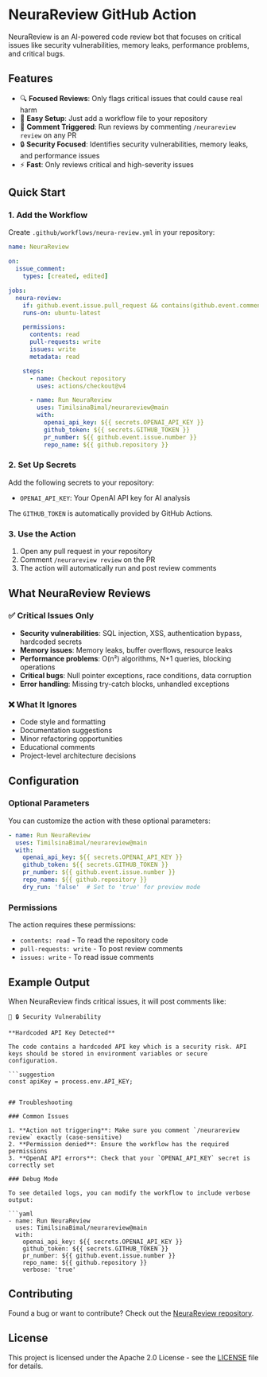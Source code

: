 # NeuraReview GitHub Action

NeuraReview is an AI-powered code review bot that focuses on critical issues like security vulnerabilities, memory leaks, performance problems, and critical bugs.

## Features

- 🔍 **Focused Reviews**: Only flags critical issues that could cause real harm
- 🚀 **Easy Setup**: Just add a workflow file to your repository
- 💬 **Comment Triggered**: Run reviews by commenting `/neurareview review` on any PR
- 🔒 **Security Focused**: Identifies security vulnerabilities, memory leaks, and performance issues
- ⚡ **Fast**: Only reviews critical and high-severity issues

## Quick Start

### 1. Add the Workflow

Create `.github/workflows/neura-review.yml` in your repository:

```yaml
name: NeuraReview

on:
  issue_comment:
    types: [created, edited]

jobs:
  neura-review:
    if: github.event.issue.pull_request && contains(github.event.comment.body, '/neurareview review')
    runs-on: ubuntu-latest

    permissions:
      contents: read
      pull-requests: write
      issues: write
      metadata: read

    steps:
      - name: Checkout repository
        uses: actions/checkout@v4

      - name: Run NeuraReview
        uses: TimilsinaBimal/neurareview@main
        with:
          openai_api_key: ${{ secrets.OPENAI_API_KEY }}
          github_token: ${{ secrets.GITHUB_TOKEN }}
          pr_number: ${{ github.event.issue.number }}
          repo_name: ${{ github.repository }}
```

### 2. Set Up Secrets

Add the following secrets to your repository:

- `OPENAI_API_KEY`: Your OpenAI API key for AI analysis

The `GITHUB_TOKEN` is automatically provided by GitHub Actions.

### 3. Use the Action

1. Open any pull request in your repository
2. Comment `/neurareview review` on the PR
3. The action will automatically run and post review comments

## What NeuraReview Reviews

### ✅ Critical Issues Only
- **Security vulnerabilities**: SQL injection, XSS, authentication bypass, hardcoded secrets
- **Memory issues**: Memory leaks, buffer overflows, resource leaks
- **Performance problems**: O(n²) algorithms, N+1 queries, blocking operations
- **Critical bugs**: Null pointer exceptions, race conditions, data corruption
- **Error handling**: Missing try-catch blocks, unhandled exceptions

### ❌ What It Ignores
- Code style and formatting
- Documentation suggestions
- Minor refactoring opportunities
- Educational comments
- Project-level architecture decisions

## Configuration

### Optional Parameters

You can customize the action with these optional parameters:

```yaml
- name: Run NeuraReview
  uses: TimilsinaBimal/neurareview@main
  with:
    openai_api_key: ${{ secrets.OPENAI_API_KEY }}
    github_token: ${{ secrets.GITHUB_TOKEN }}
    pr_number: ${{ github.event.issue.number }}
    repo_name: ${{ github.repository }}
    dry_run: 'false'  # Set to 'true' for preview mode
```

### Permissions

The action requires these permissions:
- `contents: read` - To read the repository code
- `pull-requests: write` - To post review comments
- `issues: write` - To read issue comments

## Example Output

When NeuraReview finds critical issues, it will post comments like:

```
🔴 🔒 Security Vulnerability

**Hardcoded API Key Detected**

The code contains a hardcoded API key which is a security risk. API keys should be stored in environment variables or secure configuration.

```suggestion
const apiKey = process.env.API_KEY;
```
```

## Troubleshooting

### Common Issues

1. **Action not triggering**: Make sure you comment `/neurareview review` exactly (case-sensitive)
2. **Permission denied**: Ensure the workflow has the required permissions
3. **OpenAI API errors**: Check that your `OPENAI_API_KEY` secret is correctly set

### Debug Mode

To see detailed logs, you can modify the workflow to include verbose output:

```yaml
- name: Run NeuraReview
  uses: TimilsinaBimal/neurareview@main
  with:
    openai_api_key: ${{ secrets.OPENAI_API_KEY }}
    github_token: ${{ secrets.GITHUB_TOKEN }}
    pr_number: ${{ github.event.issue.number }}
    repo_name: ${{ github.repository }}
    verbose: 'true'
```

## Contributing

Found a bug or want to contribute? Check out the [NeuraReview repository](https://github.com/TimilsinaBimal/neurareview).

## License

This project is licensed under the Apache 2.0 License - see the [LICENSE](LICENSE) file for details.
